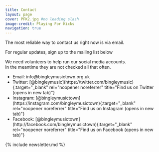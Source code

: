 ```yaml
---
title: Contact
layout: page
cover: PFK2.jpg #no leading slash
image-credit: Playing For Kicks
navigation: true
---
```


The most reliable way to contact us right now is via email.

For regular updates, sign up to the mailing list below

We need volunteers to help run our social media accounts.<br/>
In the meantime they are not checked all that often. 
 
<ul class="contact">

  <li><i class="fa fa-envelope-o"></i> Email: info@bingleymusictown.org.uk</li>
  <li markdown="1"><i class="fa fa-twitter"></i> Twitter: [@bingleymusic<i class="fa fa-external-link" aria-hidden="true"></i>](https://twitter.com/bingleymusic){:target="_blank" rel="noopener noreferrer" title="Find us on Twitter (opens in new tab)"}
  </li>
   <li markdown="1"><i class="fa fa-instagram"></i> Instagram: [@bingleymusictown<i class="fa fa-external-link" aria-hidden="true"></i>](https://instagram.com/bingleymusictown){:target="_blank" rel="noopener noreferrer" title="Find us on Instagram (opens in new tab)"}
   </li>
  <li markdown="1"><i class="fa fa-facebook"></i> Facebook: [@bingleymusictown<i class="fa fa-external-link" aria-hidden="true"></i>](http://facebook.com/bingleymusictown){:target="_blank" rel="noopener noreferrer" title="Find us on Facebook (opens in new tab)"}
</li>
</ul>

<div id="contact-mailing" markdown="1">
{% include newsletter.md %}
</div>





